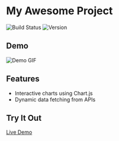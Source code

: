 # My Awesome Project

![Build Status](https://img.shields.io/badge/build-passing-brightgreen)
![Version](https://img.shields.io/badge/version-1.0.0-blue)

## Demo
![Demo GIF](https://media.giphy.com/media/example.gif)

## Features
- Interactive charts using Chart.js
- Dynamic data fetching from APIs

## Try It Out
[Live Demo](https://my-awesome-project.github.io)